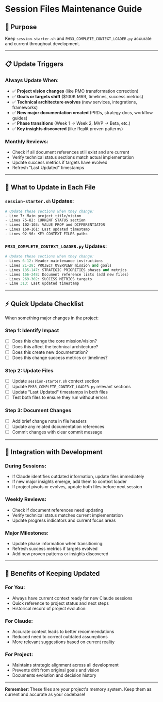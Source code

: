 # Session Files Maintenance Guide

## 🎯 **Purpose**
Keep `session-starter.sh` and `PM33_COMPLETE_CONTEXT_LOADER.py` accurate and current throughout development.

---

## 📋 **Update Triggers**

### **Always Update When:**
- ✅ **Project vision changes** (like PMO transformation correction)
- ✅ **Goals or targets shift** ($100K MRR, timelines, success metrics)
- ✅ **Technical architecture evolves** (new services, integrations, frameworks)
- ✅ **New major documentation created** (PRDs, strategy docs, workflow guides)
- ✅ **Phase transitions** (Week 1 → Week 2, MVP → Beta, etc.)
- ✅ **Key insights discovered** (like Replit proven patterns)

### **Monthly Reviews:**
- Check if all document references still exist and are current
- Verify technical status sections match actual implementation
- Update success metrics if targets have evolved
- Refresh "Last Updated" timestamps

---

## 🔧 **What to Update in Each File**

### **`session-starter.sh` Updates:**
```bash
# Update these sections when they change:
- Line 7: Main project title/vision
- Lines 75-82: CURRENT STATUS section  
- Lines 102-103: VALUE PROP and DIFFERENTIATOR
- Lines 160-161: Last updated timestamp
- Lines 92-96: KEY CONTEXT FILES paths
```

### **`PM33_COMPLETE_CONTEXT_LOADER.py` Updates:**
```python
# Update these sections when they change:
- Lines 6-12: Header maintenance instructions
- Lines 21-28: PROJECT OVERVIEW mission and goals
- Lines 135-147: STRATEGIC PRIORITIES phases and metrics
- Lines 166-248: Document reference lists (add new files)
- Lines 269-302: SUCCESS METRICS targets
- Line 313: Last updated timestamp
```

---

## ⚡ **Quick Update Checklist**

When something major changes in the project:

### **Step 1: Identify Impact**
- [ ] Does this change the core mission/vision?
- [ ] Does this affect the technical architecture?
- [ ] Does this create new documentation?
- [ ] Does this change success metrics or timelines?

### **Step 2: Update Files**
- [ ] Update `session-starter.sh` context section
- [ ] Update `PM33_COMPLETE_CONTEXT_LOADER.py` relevant sections
- [ ] Update "Last Updated" timestamps in both files
- [ ] Test both files to ensure they run without errors

### **Step 3: Document Changes**
- [ ] Add brief change note in file headers
- [ ] Update any related documentation references
- [ ] Commit changes with clear commit message

---

## 🎯 **Integration with Development**

### **During Sessions:**
- If Claude identifies outdated information, update files immediately
- If new major insights emerge, add them to context loader
- If project pivots or evolves, update both files before next session

### **Weekly Reviews:**
- Check if document references need updating
- Verify technical status matches current implementation
- Update progress indicators and current focus areas

### **Major Milestones:**
- Update phase information when transitioning
- Refresh success metrics if targets evolved
- Add new proven patterns or insights discovered

---

## 🚀 **Benefits of Keeping Updated**

### **For You:**
- Always have current context ready for new Claude sessions
- Quick reference to project status and next steps
- Historical record of project evolution

### **For Claude:**
- Accurate context leads to better recommendations
- Reduced need to correct outdated assumptions
- More relevant suggestions based on current reality

### **For Project:**
- Maintains strategic alignment across all development
- Prevents drift from original goals and vision
- Documents evolution and decision history

---

**Remember**: These files are your project's memory system. Keep them as current and accurate as your codebase!